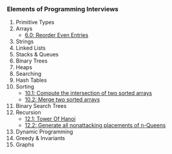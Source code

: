 ### Elements of Programming Interviews

1. Primitive Types
2. Arrays
    * [6.0: Reorder Even Entries](./Arrays/reorderEven.js)
3. Strings
4. Linked Lists
5. Stacks & Queues
6. Binary Trees
7. Heaps
8. Searching
9. Hash Tables
10. Sorting
    * [10.1: Compute the intersection of two sorted arrays](./Sorting/computeIntersection.js)
    * [10.2: Merge two sorted arrays](./Sorting/mergeSortedArrays.js)
11. Binary Search Trees
12. Recursion
    * [12.1: Tower Of Hanoi](./Recursion/towerOfHanoi.js)
    * [12.2: Generate all nonattacking placements of n-Queens](./Recursion/nQueens.js)
13. Dynamic Programming
14. Greedy & Invariants
15. Graphs
